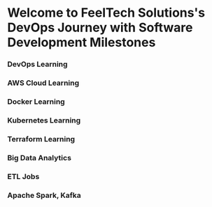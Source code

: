 # Welcome to FeelTech Solutions's DevOps Journey with Software Development Milestones

### DevOps Learning

### AWS Cloud Learning

### Docker Learning

### Kubernetes Learning

### Terraform Learning

### Big Data Analytics 

### ETL Jobs

### Apache Spark, Kafka


